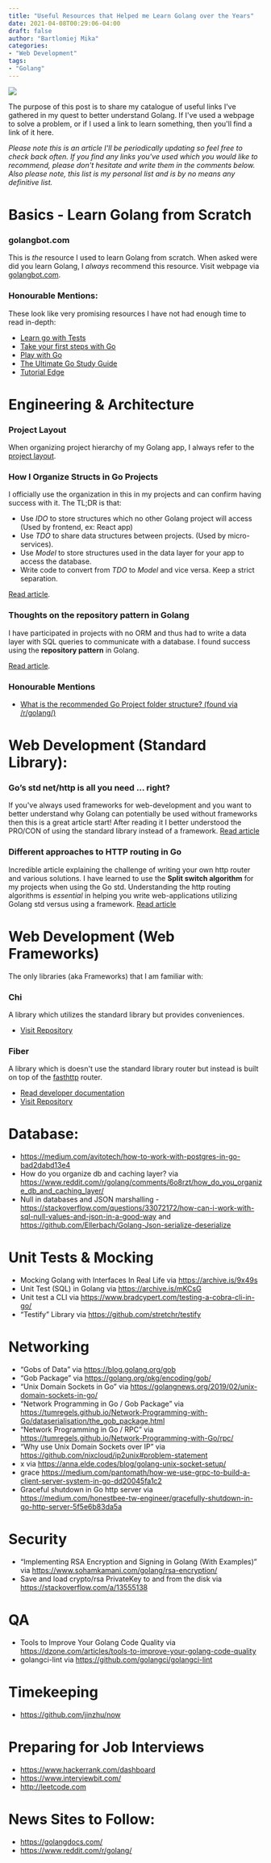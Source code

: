 ```yaml
---
title: "Useful Resources that Helped me Learn Golang over the Years"
date: 2021-04-08T00:29:06-04:00
draft: false
author: "Bartlomiej Mika"
categories:
- "Web Development"
tags:
- "Golang"
---
```


![](/img/2021/common/go-banner.png)

The purpose of this post is to share my catalogue of useful links I've gathered in my quest to better understand Golang. If I've used a webpage to solve a problem, or if I used a link to learn something, then you'll find a link of it here.

<!--more-->

*Please note this is an article I'll be periodically updating so feel free to check back often. If you find any links you've used which you would like to recommend, please don't hesitate and write them in the comments below. Also please note, this list is my personal list and is by no means any definitive list.*

# Basics - Learn Golang from Scratch
### golangbot.com
This is *the* resource I used to learn Golang from scratch. When asked were did you learn Golang, I *always* recommend this resource. Visit webpage via [golangbot.com](https://golangbot.com/learn-golang-series/).

### Honourable Mentions:
These look like very promising resources I have not had enough time to read in-depth:
- [Learn go with Tests](https://quii.gitbook.io/learn-go-with-tests/)
- [Take your first steps with Go](https://docs.microsoft.com/en-us/learn/paths/go-first-steps/)
- [Play with Go](https://play-with-go.dev/)
- [The Ultimate Go Study Guide](https://github.com/hoanhan101/ultimate-go)
- [Tutorial Edge](https://tutorialedge.net)

# Engineering & Architecture
### Project Layout
When organizing project hierarchy of my Golang app, I always refer to the [project layout](https://github.com/golang-standards/project-layout).

### How I Organize Structs in Go Projects
I officially use the organization in this in my projects and can confirm having success with it. The TL;DR is that:
* Use *IDO* to store structures which no other Golang project will access (Used by frontend, ex: React app)
* Use *TDO* to share data structures between projects. (Used by micro-services).
* Use *Model* to store structures used in the data layer for your app to access the database.
* Write code to convert from *TDO* to *Model* and vice versa. Keep a strict separation.

[Read article](https://www.dudley.codes/posts/2021.02.23-golang-struct-organization/).

### Thoughts on the repository pattern in Golang
I have participated in projects with no ORM and thus had to write a data layer with SQL queries to communicate with a database. I found success using the **repository pattern** in Golang.

[Read article](https://adodd.net/post/go-ddd-repository-pattern/).

### Honourable Mentions

* [What is the recommended Go Project folder structure? (found via /r/golang/)](https://www.reddit.com/r/golang/comments/8g26il/what_is_the_recommended_go_project_folder/)

# Web Development (Standard Library):

### Go’s std net/http is all you need … right?
If you've always used frameworks for web-development and you want to better understand why Golang can potentially be used without frameworks then this is a great article start! After reading it I better understood the PRO/CON of using the standard library instead of a framework.
[Read article](https://medium.com/@joeybloggs/gos-std-net-http-is-all-you-need-right-1c5555a9f2f6)

### Different approaches to HTTP routing in Go
Incredible article explaining the challenge of writing your own http router and various solutions. I have learned to use the **Split switch algorithm** for my projects when using the Go std. Understanding the http routing algorithms is *essential* in helping you write web-applications utilizing Golang std versus using a framework.
[Read article](https://benhoyt.com/writings/go-routing/)

# Web Development (Web Frameworks)
The only libraries (aka Frameworks) that I am familiar with:

### Chi
A library which utilizes the standard library but provides conveniences.

- [Visit Repository](https://github.com/go-chi/chi)

### Fiber
A library which is doesn't use the standard library router but instead is built on top of the [fasthttp](https://github.com/valyala/fasthttp) router.

- [Read developer documentation](https://docs.gofiber.io/)
- [Visit Repository](https://github.com/gofiber/fiber)

# Database:
- https://medium.com/avitotech/how-to-work-with-postgres-in-go-bad2dabd13e4
- How do you organize db and caching layer? via https://www.reddit.com/r/golang/comments/6o8rzt/how_do_you_organize_db_and_caching_layer/
- Null in databases and JSON marshalling - https://stackoverflow.com/questions/33072172/how-can-i-work-with-sql-null-values-and-json-in-a-good-way and https://github.com/Ellerbach/Golang-Json-serialize-deserialize

# Unit Tests & Mocking
- Mocking Golang with Interfaces In Real Life via https://archive.is/9x49s
- Unit Test (SQL) in Golang via https://archive.is/mKCsG
- Unit test a CLI via https://www.bradcypert.com/testing-a-cobra-cli-in-go/
- “Testify” Library via https://github.com/stretchr/testify

# Networking
- “Gobs of Data” via https://blog.golang.org/gob
- “Gob Package” via https://golang.org/pkg/encoding/gob/
- “Unix Domain Sockets in Go” via https://golangnews.org/2019/02/unix-domain-sockets-in-go/
- “Network Programming in Go / Gob Package” via https://tumregels.github.io/Network-Programming-with-Go/dataserialisation/the_gob_package.html
- “Network Programming in Go / RPC” via https://tumregels.github.io/Network-Programming-with-Go/rpc/
- “Why use Unix Domain Sockets over IP” via https://github.com/nixcloud/ip2unix#problem-statement
- x via https://anna.elde.codes/blog/golang-unix-socket-setup/
- grace https://medium.com/pantomath/how-we-use-grpc-to-build-a-client-server-system-in-go-dd20045fa1c2
- Graceful shutdown in Go http server via https://medium.com/honestbee-tw-engineer/gracefully-shutdown-in-go-http-server-5f5e6b83da5a

# Security
- “Implementing RSA Encryption and Signing in Golang (With Examples)” via https://www.sohamkamani.com/golang/rsa-encryption/
- Save and load crypto/rsa PrivateKey to and from the disk via https://stackoverflow.com/a/13555138

# QA
- Tools to Improve Your Golang Code Quality via https://dzone.com/articles/tools-to-improve-your-golang-code-quality
- golangci-lint via https://github.com/golangci/golangci-lint

# Timekeeping
- https://github.com/jinzhu/now

# Preparing for Job Interviews
* https://www.hackerrank.com/dashboard
* https://www.interviewbit.com/
* http://leetcode.com


# News Sites to Follow:
* https://golangdocs.com/
* https://www.reddit.com/r/golang/
